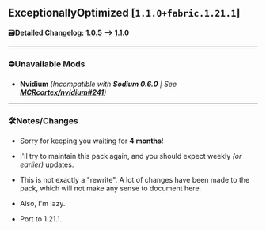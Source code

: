 ## ExceptionallyOptimized [`1.1.0+fabric.1.21.1`]

🗃️**Detailed Changelog:** [**1.0.5 --> 1.1.0**](https://github.com/UltimatChamp/ExceptionallyOptimized/compare/1.0.5...1.1.0)

<hr>

### ⛔Unavailable Mods

- **Nvidium** _(Incompatible with **Sodium 0.6.0** | See [**MCRcortex/nvidium#241**](https://github.com/MCRcortex/nvidium/issues/241))_

<hr>

### 🛠️Notes/Changes

- Sorry for keeping you waiting for **4 months**!
- I'll try to maintain this pack again, and you should expect weekly _(or earlier)_ updates.
- This is not exactly a "rewrite". A lot of changes have been made to the pack, which will not make any sense to document here.
- Also, I'm lazy.


- Port to 1.21.1.
